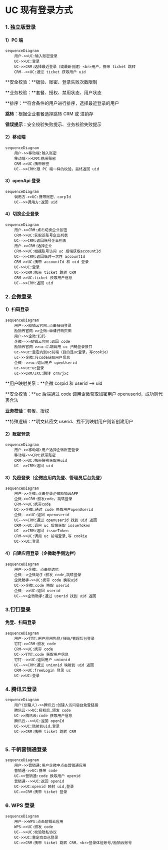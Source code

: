 # UC 现有登录方式

### 1. 独立版登录

#### 1）PC 端

```mermaid
sequenceDiagram
	用户->>UC:输入账密登录
	UC->>UC:登录
	UC->>CRM:选择最近登录（或最新创建）<br>用户，携带 ticket 跳转
	CRM-->>UC:通过 ticket 获取用户 uid
```

**安全校验：**极验、账密、登录失败次数限制

**业务校验：**套餐、授权、禁用状态、用户状态

**排序：**符合条件的用户进行排序，选择最近登录的用户

**跳转**：根据企业套餐选择跳转 CRM 或 进销存

**错误提示**：安全校验失败提示、业务校验失败提示

#### 2）移动端

```mermaid
sequenceDiagram
	用户->>移动端:输入账密
	移动端->>CRM:携带账密
	CRM->>UC:携带账密
	UC-->>CRM:跟 PC 端一样的校验，最终返回 uid
```



#### 3）openApi 登录

```mermaid
sequenceDiagram
	调用方->>UC:携带账密、corpId
	UC-->>调用方:返回 uid
```

#### 4）切换企业登录

```mermaid
sequenceDiagram
	用户->>CRM:点击切换企业按钮
	CRM->>UC:获取该账号企业列表
	UC-->>CRM:返回账号企业列表
	用户->>CRM:选择企业
	CRM->>UC:根据账号访问 uc 后端获取accountId
	UC-->>CRM:返回临时一次性 accountId
	CRM->>UC:携带 accountId 和 oid 登录
	UC->>UC:登录
	UC->>CRM:携带 ticket 跳转 CRM
	CRM->>UC:ticket 换取用户信息
	UC-->>CRM:返回 uid
```



### 2. 企微登录

#### 1）扫码登录

```mermaid
sequenceDiagram
	用户->>励销云官网:点击扫码登录
	励销云官网->>企微:申请扫码页面
	用户->>企微:扫码
	企微-->>励销云官网:返回 code
	励销云官网->>uc:后端调用 uc 扫码登录接口
	uc->>uc:重定向到uc前端（目的是uc登录，写cookie）
	uc->>企微:传code获取用户信息
	企微-->>uc:返回用户 openUserid 
	uc->>uc:uc登录
	uc->>CRM/JXC:跳转 crm/jxc
```

**用户映射关系：**企微 corpid 和 userid --> uid

**安全校验：**uc 后端通过 code 调用企微获取加密用户 openuserid，成功则代表合法

**业务校验**：套餐、授权

**特殊逻辑：**明文转密文 userid、找不到映射用户则新创建用户

#### 2）账密登录

```mermaid
sequenceDiagram
	用户->>移动端:用户选择企微账密登录
	移动端->>CRM:携带账密
	CRM->>UC:携带账密获取用uid
	UC-->>CRM:返回 uid
```

#### 3）免密登录（企微应用内免登、管理员后台免登）

```mermaid
sequenceDiagram
	用户->>企微:点击登录企微励销云APP
	企微->>CRM:颁发code，跳转登录
	CRM->>UC:携带code
	UC->>企微:通过 code 换取用户openUserid
	企微-->>UC:返回 openuserid
	UC-->>CRM:通过 openuserid 找到 uid 返回
	CRM->>UC:调用 uc 后端获取 issueToken
	UC-->>CRM:返回 issueToken
	CRM->>UC:调用 uc 前端登录,写 cookie
	UC->>UC:登录
```

#### 4）自建应用登录（企微助手侧边栏）

```mermaid
sequenceDiagram
	用户->>企微: 点击侧边栏
	企微-->企微助手:颁发 code,跳转登录
	企微助手->>UC:携带 code 换取uid
	UC->>企微:code 换取 userid
	企微-->>UC:返回 userid
	UC-->>企微助手:通过 userid 找到 uid 返回
```

### 3.钉钉登录

#### 免登、扫码登录

```mermaid
sequenceDiagram
	用户->>钉钉:用户应用免登/扫码/管理后台登录
	钉钉->>CRM:颁发 code
	CRM->>UC:携带 code
	UC->>钉钉:code 获取用户信息
	钉钉-->>UC:返回用户 unionid
	UC-->>CRM:通过 unionid 映射到 uid 返回
	CRM->>UC:freeLogin 登录 uc
	UC->>UC:登录
```

### 4. 腾讯云登录

```mermaid
sequenceDiagram
	用户(创建人)->>腾讯云:创建人访问后台免登链接
	腾讯云->>UC:授权后,颁发 code
	UC->>腾讯云:code 获取用户信息
	腾讯云-->>UC:返回 openId
	UC->>UC:隐射到uid,登录
	UC->>CRM:携带 ticket 跳转 CRM
	
```



### 5. 千帆营销通登录

```mermaid
sequenceDiagram
	用户->>营销通:用户企微中点击营销通应用
	营销通->>UC:携带 code
	UC->>营销通:code 换取用户 openid
	营销通-->>UC:返回 openid
	UC->>UC:openid 映射 uid,登录
	UC->>CRM:携带 ticket 登录
```



### 6. WPS 登录

```mermaid
sequenceDiagram
	用户->>WPS:点击励销云应用
	WPS->>UC:颁发 code
	UC-->>UC:校验隐私协议
	UC->>UC:重定向自己登录
	UC->>CRM:携带 ticket 跳转 CRM，<br>登录体验账号/励销云账号
```

